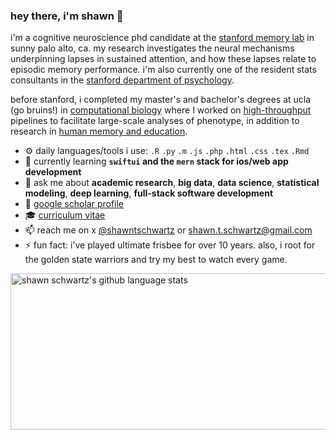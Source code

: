 ### hey there, i'm shawn 👋

i'm a cognitive neuroscience phd candidate at the [stanford memory lab](https://memorylab.stanford.edu/) in sunny palo alto, ca. my research investigates the neural mechanisms underpinning lapses in sustained attention, and how these lapses relate to episodic memory performance. i'm also currently one of the resident stats consultants in the [stanford department of psychology](https://psychology.stanford.edu).

before stanford, i completed my master's and bachelor's degrees at ucla (go bruins!) in [computational biology](https://michaelalfaro.github.io/alfaro-lab/) where I worked on [high-throughput](https://besjournals.onlinelibrary.wiley.com/doi/abs/10.1111/2041-210X.13712) pipelines to facilitate large-scale analyses of phenotype, in addition to research in [human memory and education](https://castel.psych.ucla.edu).

- ⚙️ daily languages/tools i use: `.R` `.py` `.m` `.js` `.php` `.html` `.css` `.tex` `.Rmd`
- 🌱 currently learning **`swiftui` and the `mern` stack for ios/web app development**
- 💬 ask me about **academic research**, **big data**, **data science**, **statistical modeling**, **deep learning**, **full-stack software development**
- 🔬 [google scholar profile](https://scholar.google.com/citations?user=xII63_wAAAAJ&hl=en)
- 🎓 [curriculum vitae](https://shawnschwartz.com/cv.pdf)
- 📫 reach me on x [@shawntschwartz](https://x.com/shawntschwartz) or [shawn.t.schwartz@gmail.com](shawn.t.schwartz@gmail.com)
- ⚡ fun fact: i've played ultimate frisbee for over 10 years. also, i root for the golden state warriors and try my best to watch every game.

<img height=250 width=1000 src="https://github-readme-stats.vercel.app/api/top-langs/?username=shawntschwartz&langs_count=10&layout=compact" alt="shawn schwartz's github language stats" /></a>
